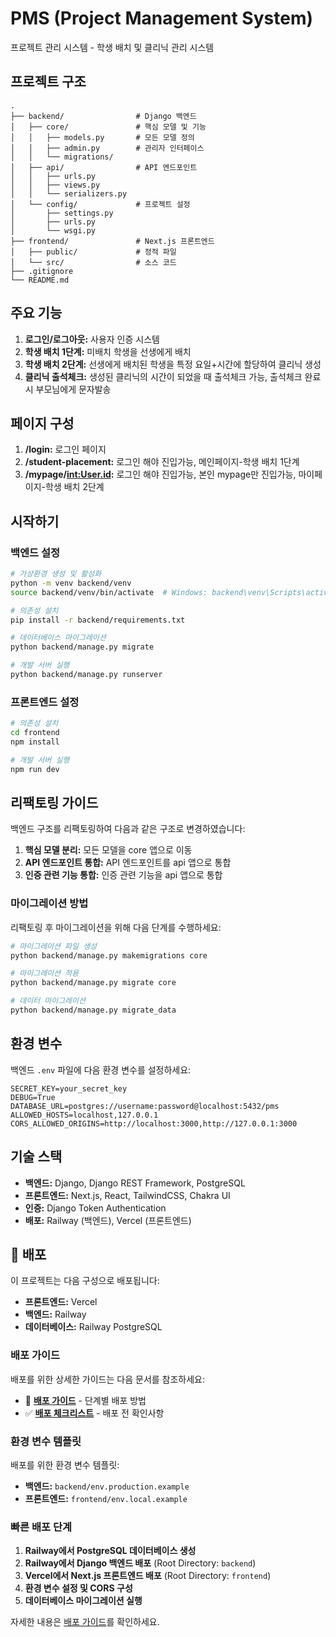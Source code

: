 # PMS (Project Management System)

프로젝트 관리 시스템 - 학생 배치 및 클리닉 관리 시스템

## 프로젝트 구조

```
.
├── backend/                # Django 백엔드
│   ├── core/               # 핵심 모델 및 기능
│   │   ├── models.py       # 모든 모델 정의
│   │   ├── admin.py        # 관리자 인터페이스
│   │   └── migrations/
│   ├── api/                # API 엔드포인트
│   │   ├── urls.py
│   │   ├── views.py
│   │   └── serializers.py
│   └── config/             # 프로젝트 설정
│       ├── settings.py
│       ├── urls.py
│       └── wsgi.py
├── frontend/               # Next.js 프론트엔드
│   ├── public/             # 정적 파일
│   └── src/                # 소스 코드
├── .gitignore
└── README.md
```

## 주요 기능

1. **로그인/로그아웃:** 사용자 인증 시스템
2. **학생 배치 1단계:** 미배치 학생을 선생에게 배치
3. **학생 배치 2단계:** 선생에게 배치된 학생을 특정 요일+시간에 할당하여 클리닉 생성
4. **클리닉 출석체크:** 생성된 클리닉의 시간이 되었을 때 출석체크 가능, 출석체크 완료 시 부모님에게 문자발송

## 페이지 구성

1. **/login:** 로그인 페이지
2. **/student-placement:** 로그인 해야 진입가능, 메인페이지-학생 배치 1단계
3. **/mypage/<int:User.id>:** 로그인 해야 진입가능, 본인 mypage만 진입가능, 마이페이지-학생 배치 2단계

## 시작하기

### 백엔드 설정

```bash
# 가상환경 생성 및 활성화
python -m venv backend/venv
source backend/venv/bin/activate  # Windows: backend\venv\Scripts\activate

# 의존성 설치
pip install -r backend/requirements.txt

# 데이터베이스 마이그레이션
python backend/manage.py migrate

# 개발 서버 실행
python backend/manage.py runserver
```

### 프론트엔드 설정

```bash
# 의존성 설치
cd frontend
npm install

# 개발 서버 실행
npm run dev
```

## 리팩토링 가이드

백엔드 구조를 리팩토링하여 다음과 같은 구조로 변경하였습니다:

1. **핵심 모델 분리:** 모든 모델을 core 앱으로 이동
2. **API 엔드포인트 통합:** API 엔드포인트를 api 앱으로 통합
3. **인증 관련 기능 통합:** 인증 관련 기능을 api 앱으로 통합

### 마이그레이션 방법

리팩토링 후 마이그레이션을 위해 다음 단계를 수행하세요:

```bash
# 마이그레이션 파일 생성
python backend/manage.py makemigrations core

# 마이그레이션 적용
python backend/manage.py migrate core

# 데이터 마이그레이션
python backend/manage.py migrate_data
```

## 환경 변수

백엔드 `.env` 파일에 다음 환경 변수를 설정하세요:

```
SECRET_KEY=your_secret_key
DEBUG=True
DATABASE_URL=postgres://username:password@localhost:5432/pms
ALLOWED_HOSTS=localhost,127.0.0.1
CORS_ALLOWED_ORIGINS=http://localhost:3000,http://127.0.0.1:3000
```

## 기술 스택

- **백엔드:** Django, Django REST Framework, PostgreSQL
- **프론트엔드:** Next.js, React, TailwindCSS, Chakra UI
- **인증:** Django Token Authentication
- **배포:** Railway (백엔드), Vercel (프론트엔드)

## 🚀 배포

이 프로젝트는 다음 구성으로 배포됩니다:

- **프론트엔드:** Vercel
- **백엔드:** Railway
- **데이터베이스:** Railway PostgreSQL

### 배포 가이드

배포를 위한 상세한 가이드는 다음 문서를 참조하세요:

- 📖 **[배포 가이드](DEPLOYMENT_GUIDE.md)** - 단계별 배포 방법
- ✅ **[배포 체크리스트](DEPLOYMENT_CHECKLIST.md)** - 배포 전 확인사항

### 환경 변수 템플릿

배포를 위한 환경 변수 템플릿:

- **백엔드:** `backend/env.production.example`
- **프론트엔드:** `frontend/env.local.example`

### 빠른 배포 단계

1. **Railway에서 PostgreSQL 데이터베이스 생성**
2. **Railway에서 Django 백엔드 배포** (Root Directory: `backend`)
3. **Vercel에서 Next.js 프론트엔드 배포** (Root Directory: `frontend`)
4. **환경 변수 설정 및 CORS 구성**
5. **데이터베이스 마이그레이션 실행**

자세한 내용은 [배포 가이드](DEPLOYMENT_GUIDE.md)를 확인하세요.
